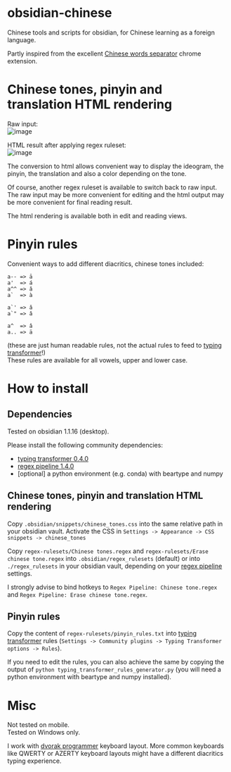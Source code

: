 obsidian-chinese
================
Chinese tools and scripts for obsidian, for Chinese learning as a foreign language.

Partly inspired from the excellent [Chinese words separator](https://chrome.google.com/webstore/detail/chinese-words-separator/gacfacdpfimbkgcnlegknnmcccjgcbnp) chrome extension.

# Chinese tones, pinyin and translation HTML rendering
Raw input:<br />
![image](https://user-images.githubusercontent.com/47475038/229428006-d3359be6-d786-4830-b063-92461a6a7296.png)

HTML result after applying regex ruleset:<br />
![image](https://user-images.githubusercontent.com/47475038/229427966-cd561f07-5cbb-4dac-8c8f-497ecb21c4ef.png)

The conversion to html allows convenient way to display the ideogram, the pinyin, the translation and also a color depending on the tone.

Of course, another regex ruleset is available to switch back to raw input.<br />
The raw input may be more convenient for editing and the html output may be more convenient for final reading result.

The html rendering is available both in edit and reading views.

# Pinyin rules

Convenient ways to add different diacritics, chinese tones included:
```
a-- => ā
a'  => á
a^^ => ǎ
a`  => à

a`' => ǎ
a`" => ǎ

a^  => â
a.. => ä
```
(these are just human readable rules, not the actual rules to feed to [typing transformer](https://github.com/aptend/typing-transformer-obsidian)!)<br />
These rules are available for all vowels, upper and lower case.

# How to install

## Dependencies
Tested on obsidian 1.1.16 (desktop).

Please install the following community dependencies:
* [typing transformer 0.4.0](https://github.com/aptend/typing-transformer-obsidian)
* [regex pipeline 1.4.0](https://github.com/No3371/obsidian-regex-pipeline)
* [optional] a python environment (e.g. conda) with beartype and numpy

## Chinese tones, pinyin and translation HTML rendering
Copy `.obsidian/snippets/chinese_tones.css` into the same relative path in your obsidian vault.
Activate the CSS in `Settings -> Appearance -> CSS snippets -> chinese_tones`

Copy `regex-rulesets/Chinese tones.regex` and `regex-rulesets/Erase chinese tone.regex` into `.obsidian/regex_rulesets` (default) or into `./regex_rulesets` in your obsidian vault, depending on your [regex pipeline](https://github.com/No3371/obsidian-regex-pipeline) settings.

I strongly advise to bind hotkeys to `Regex Pipeline: Chinese tone.regex` and `Regex Pipeline: Erase chinese tone.regex`.

## Pinyin rules

Copy the content of `regex-rulesets/pinyin_rules.txt` into [typing transformer](https://github.com/aptend/typing-transformer-obsidian) rules (`Settings -> Community plugins -> Typing Transformer options -> Rules`).

If you need to edit the rules, you can also achieve the same by copying the output of `python typing_transformer_rules_generator.py` (you will need a python environment with beartype and numpy installed).<br />

# Misc
Not tested on mobile.<br />
Tested on Windows only.<br />

I work with [dvorak programmer](https://www.kaufmann.no/roland/dvorak/) keyboard layout. More common keyboards like QWERTY or AZERTY keyboard layouts might have a different diacritics typing experience.
